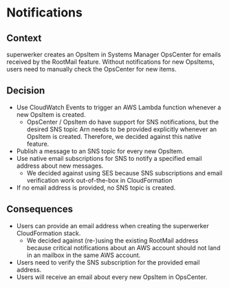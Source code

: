 # Notifications

## Context

superwerker creates an OpsItem in Systems Manager OpsCenter for emails received by the RootMail feature. Without notifications for new OpsItems, users need to manually check the OpsCenter for new items.

## Decision

- Use CloudWatch Events to trigger an AWS Lambda function whenever a new OpsItem is created.
    - OpsCenter / OpsItem do have support for SNS notifications, but the desired SNS topic Arn needs to be provided explicitly whenever an OpsItem is created. Therefore, we decided against this native feature.
- Publish a message to an SNS topic for every new OpsItem.
- Use native email subscriptions for SNS to notify a specified email address about new messages.
    - We decided against using SES because SNS subscriptions and email verification work out-of-the-box in CloudFormation
- If no email address is provided, no SNS topic is created.

## Consequences

- Users can provide an email address when creating the superwerker CloudFormation stack.
    - We decided against (re-)using the existing RootMail address because critical notifications about an AWS account should not land in an mailbox in the same AWS account.
- Users need to verify the SNS subscription for the provided email address.
- Users will receive an email about every new OpsItem in OpsCenter.
